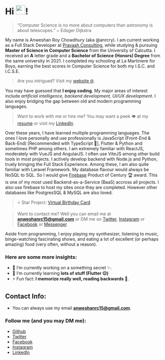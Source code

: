 # Hi <img src="https://raw.githubusercontent.com/MartinHeinz/MartinHeinz/master/wave.gif" width="30px" height="30px"/>!

> “Computer Science is no more about computers than astronomy is about telescopes.” ~ Edsger Dijkstra

My name is Anweshan Roy Chowdhury (aka @anrcry). I am current working as a Full Stack Developer at [Pravaah Consulting](https://www.pravaahconsulting.com/), while studying & pursuing **Master of Science in Computer Science** from the University of Calcutta. I received an **A** letter grade and a **Bachelor of Science (Honors) Degree** from the same university in 2021. I completed my schooling at La Martiniere for Boys, earning the best scores in Computer Science for both my I.S.C. and I.C.S.E.

> Are you intrigued? Visit my [website 🌐](https://anrcry.github.io).

You may have guessed that **I enjoy coding**. My major areas of interest include _artificial intelligence, backend development, UI/UX development_. I also enjoy bridging the gap between old and modern programming languages.

> Want to work with me or hire me? You may want a peek 👁 at my [resume](https://anrcry.github.io/cv.html) or visit my [LinkedIn](https://linkedin.com/in/anrcry).

Over these years, I have learned multiple programming languages. The ones I love personally and use professionally is JavaScript (Front-End & Back-End) \[Recommended with TypeScript 🤩\], Flutter & Python and sometimes PHP among others. I am extremely familiar with ReactJS, moderately with VueJS and AngularJS. I often use ViteJS among other build tools in most projects. I actively develop backend with Node.js and Python, truely bringing the Full Stack Experience. Among these, I am also quite familiar with Laravel Framework. My database flavour would always be NoSQL to SQL. So I would give [Firebase](https://firebase.google.com) Product of Century 🏆 award. This is one of my most used Backend-as-a-Service (BaaS) accross all projects. I also use firebase to host my sites once they are completed. However other databases like PostgresSQL & MySQL are also loved.

> ⭐ Star Project: [Virtual Birthday Card](https://birthday-card.web.app)

> Want to contact me? Well you can email me at **anweshanrc15@gmail.com** or DM me on [Twitter](https://twitter.com/anrcry), [Instagram](https://instagram.com/_anrcry) or [Facebook](https://fb.me/anrcry) or [Messenger](https://m.me/anrcry).

Aside from programming, I enjoy playing my synthesizer, listening to music, binge-watching fascinating shows, and eating a lot of excellent (or perhaps amazing) food (very often, without a reason).

### Here are some more insights:
- 🔭 I’m currently working on a something secret ✨. 
- 🌱 I’m currently learning **lots of stuff (Flutter 😑)**
- ⚡ Fun fact: **I memorize really well, reading backwards** 📖.

## Contact Info:
- You can always use my email **anweshanrc15@gmail.com**.

### Follow me (and you may DM me): 

- [Github](https://github.com/anrcry)
- [Twitter](https://twitter.com/anrcry)
- [Facebook](https://facebook.com/anrcry)
- [Instagram](https://instagram.com/_anrcry)
- [LinkedIn](https://linkedin.com/in/anrcry)
